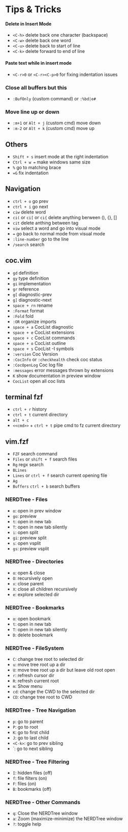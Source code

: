 # Tips & Tricks
#### Delete in Insert Mode
- `<C-h>`  delete back one character (backspace)
- `<C-w>`  delete back one word
- `<C-u>`  delete back to start of line
- `<C-k>`  delete forward to end of line

#### Paste text while in insert mode
- `<C-r>0` or `<C-r><C-p>0` for fixing indentation issues

### Close all buffers but this
- `:BufOnly` (custom command) or `:%bd|e#`

### Move line up or down
- `:m+1` or `Alt + j` (custom cmd) move down
- `:m-2` or `Alt + k` (custom cmd) move up

## Others
- `Shift + s` insert mode at the right indentation
- `Ctrl + w =` make windows same size
- `%` go to matching brace
- `=G` fix indentation

## Navigation
- `ctrl + o` go prev
- `ctrl + i` go next
- `ciw` delete word
- `ci(` or `ci[` or `ci{` delete anything berween (), {}, []
- `cit` delete anthing between tag
- `viw` select a word and go into visual mode
- `=` go back to normal mode from visual mode
- `:line-number` go to the line
- `/search` search

## coc.vim
- `gd` definition
- `gy` type definition
- `gi` implementation
- `gr` reference
- `g[` diagnostic-prev
- `g]` diagnostic-next
- `space + rn` rename
- `:Format` format
- `:Fold` fold
- `:OR` organize imports
- `space + a` CocList diagnostic
- `space + e` CocList extensions
- `space + c` CocList commands
- `space + o` CocList outline
- `space + s` CocList -I symbols
- `:version` Coc Version
- `:CocInfo` or `:checkhealth` check coc status
- `:CocOpenLog` Coc log file
- `:messages` error messages thrown by extensions
- `K` show documentation in preview window
- `CocList` open all coc lists

## terminal fzf
- `ctrl + r` history
- `ctrl + t` current directory
- `alt + c`
- `<<cmd>>` + `ctrl + t` pipe cmd to fz current directory

## vim.fzf
- `FZF` search command
- `Files` or `shift + f` search files
- `Rg` regx search
- `BLines`
- `Lines` or `ctrl + f` search current opening file
- `Ag`
- `Buffers` `ctrl + b` search buffers

### NERDTree - Files
- `o`: open in prev window
- `go`: preview
- `t`: open in new tab
- `T`: open in new tab silently
- `i`: open split
- `gi`: preview split
- `s`: open vsplit
- `gs`: preview vsplit

### NERDTree - Directories
- `o`: open & close
- `O`: recurs­ively open
- `x`: close parent
- `X`: close all children recurs­ively
- `e`: explore selected dir

### NERDTree - Bookmarks
- `o`: open bookmark
- `t`: open in new tab
- `T`: open in new tab silently
- `D`: delete bookmark

### NERDTree - FileSystem
- `C`: change tree root to selected dir
- `u`: move tree root up a dir
- `U`: move tree root up a dir but leave old root open
- `r`: refresh cursor dir
- `R`: refresh current root
- `m`: Show menu
- `cd`: change the CWD to the selected dir
- `CD`: change tree root to CWD

### NERDTree - Tree Navigation
- `p`: go to parent
- `P`: go to root
- `K`: go to first child
- `J`: go to last child
- `<C-k>`: go to prev sibling
- `<C-j>: go to next sibling

### NERDTree - Tree Filtering
- `I`: hidden files (off)
- `f`: file filters (on)
- `F`: files (on)
- `B`: bookmarks (off)

### NERDTree - Other Commands
- `q`: Close the NERDTree window
- `a`: Zoom (maxim­ize­-mi­nimize) the NERDTree window
- `?`: toggle help

